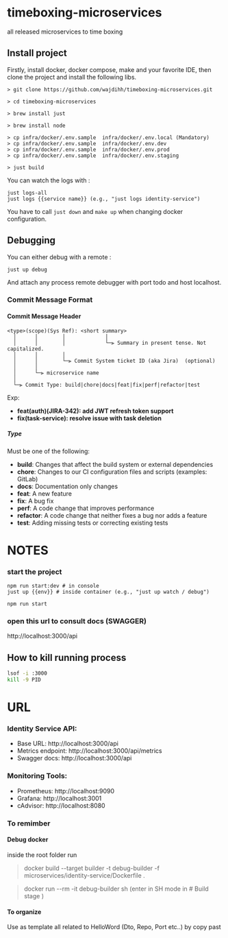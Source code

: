 # timeboxing-microservices
all released microservices to time boxing

## Install project

Firstly, install docker, docker compose, make and your favorite IDE, then
clone the project and install the following libs.

```
> git clone https://github.com/wajdihh/timeboxing-microservices.git

> cd timeboxing-microservices

> brew install just

> brew install node

> cp infra/docker/.env.sample  infra/docker/.env.local (Mandatory)
> cp infra/docker/.env.sample  infra/docker/.env.dev
> cp infra/docker/.env.sample  infra/docker/.env.prod
> cp infra/docker/.env.sample  infra/docker/.env.staging

> just build 

```

You can watch the logs with :

```
just logs-all 
just logs {{service name}} (e.g., "just logs identity-service")
```

You have to call `just down` and `make up` when changing docker configuration.

## Debugging

You can either debug with a remote :

```
just up debug
```

And attach any process remote debugger with port todo and host localhost.

### Commit Message Format


#### <a name="commit-header"></a>Commit Message Header

```
<type>(scope)(Sys Ref): <short summary>
  │      │        │             │
  │      │        │             └─⫸ Summary in present tense. Not capitalized.
  │      │        │
  │      │        └─⫸ Commit System ticket ID (aka Jira)  (optional)
  │      │
  │      └─⫸ microservice name
  │
  └─⫸ Commit Type: build|chore|docs|feat|fix|perf|refactor|test
```

Exp:  
* **feat(auth)(JIRA-342): add JWT refresh token support**
* **fix(task-service): resolve issue with task deletion**

##### Type

Must be one of the following:

* **build**: Changes that affect the build system or external dependencies
* **chore**: Changes to our CI configuration files and scripts (examples: GitLab)
* **docs**: Documentation only changes
* **feat**: A new feature
* **fix**: A bug fix
* **perf**: A code change that improves performance
* **refactor**: A code change that neither fixes a bug nor adds a feature
* **test**: Adding missing tests or correcting existing tests



# NOTES

### start the project
```
npm run start:dev # in console
just up {{env}} # inside container (e.g., "just up watch / debug")

npm run start
```

### open this url to consult docs (SWAGGER)
http://localhost:3000/api

## How to kill running process 
```sh
lsof -i :3000
kill -9 PID
```

# URL

### Identity Service API:
* Base URL: http://localhost:3000/api
* Metrics endpoint: http://localhost:3000/api/metrics
* Swagger docs: http://localhost:3000/api

### Monitoring Tools:
* Prometheus: http://localhost:9090
* Grafana: http://localhost:3001
* cAdvisor: http://localhost:8080

### To remimber 
#### Debug docker 
inside the root folder run 
> docker build --target builder -t debug-builder -f microservices/identity-service/Dockerfile .

> docker run --rm -it debug-builder sh (enter in SH mode in # Build stage )

#### To organize 
Use as template all related to HelloWord (Dto, Repo, Port etc..) by copy past

